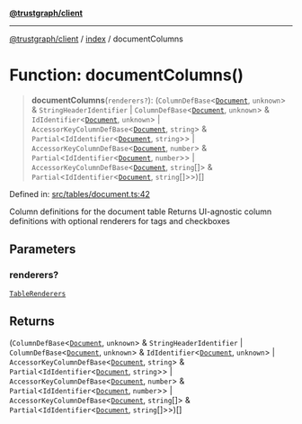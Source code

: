 [**@trustgraph/client**](../../README.md)

***

[@trustgraph/client](../../README.md) / [index](../README.md) / documentColumns

# Function: documentColumns()

> **documentColumns**(`renderers?`): (`ColumnDefBase`\<[`Document`](../type-aliases/Document.md), `unknown`\> & `StringHeaderIdentifier` \| `ColumnDefBase`\<[`Document`](../type-aliases/Document.md), `unknown`\> & `IdIdentifier`\<[`Document`](../type-aliases/Document.md), `unknown`\> \| `AccessorKeyColumnDefBase`\<[`Document`](../type-aliases/Document.md), `string`\> & `Partial`\<`IdIdentifier`\<[`Document`](../type-aliases/Document.md), `string`\>\> \| `AccessorKeyColumnDefBase`\<[`Document`](../type-aliases/Document.md), `number`\> & `Partial`\<`IdIdentifier`\<[`Document`](../type-aliases/Document.md), `number`\>\> \| `AccessorKeyColumnDefBase`\<[`Document`](../type-aliases/Document.md), `string`[]\> & `Partial`\<`IdIdentifier`\<[`Document`](../type-aliases/Document.md), `string`[]\>\>)[]

Defined in: [src/tables/document.ts:42](https://github.com/trustgraph-ai/trustgraph-ts-client/blob/9a2bad46722f27bb783391eed1d9289614cc905a/src/tables/document.ts#L42)

Column definitions for the document table
Returns UI-agnostic column definitions with optional renderers for tags and checkboxes

## Parameters

### renderers?

[`TableRenderers`](../../types/interfaces/TableRenderers.md)

## Returns

(`ColumnDefBase`\<[`Document`](../type-aliases/Document.md), `unknown`\> & `StringHeaderIdentifier` \| `ColumnDefBase`\<[`Document`](../type-aliases/Document.md), `unknown`\> & `IdIdentifier`\<[`Document`](../type-aliases/Document.md), `unknown`\> \| `AccessorKeyColumnDefBase`\<[`Document`](../type-aliases/Document.md), `string`\> & `Partial`\<`IdIdentifier`\<[`Document`](../type-aliases/Document.md), `string`\>\> \| `AccessorKeyColumnDefBase`\<[`Document`](../type-aliases/Document.md), `number`\> & `Partial`\<`IdIdentifier`\<[`Document`](../type-aliases/Document.md), `number`\>\> \| `AccessorKeyColumnDefBase`\<[`Document`](../type-aliases/Document.md), `string`[]\> & `Partial`\<`IdIdentifier`\<[`Document`](../type-aliases/Document.md), `string`[]\>\>)[]
